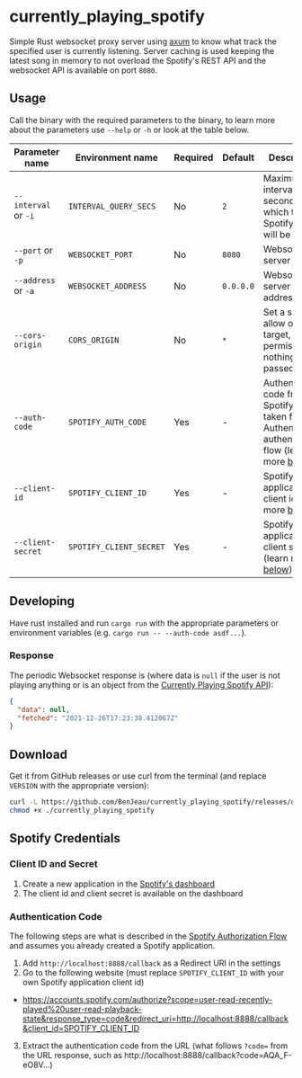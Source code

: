 # currently_playing_spotify

Simple Rust websocket proxy server using [axum](https://crates.io/crates/axum) to know what track the specified user is currently listening. Server caching is used keeping the latest song in memory to not overload the Spotify's REST API and the websocket API is available on port `8080`.

## Usage

Call the binary with the required parameters to the binary, to learn more about the parameters use `--help` or `-h` or look at the table below. 

| Parameter name       | Environment name        | Required | Default   | Description                                                                                                                            |
| -------------------- | ----------------------- | -------- | --------- | -------------------------------------------------------------------------------------------------------------------------------------- |
| `--interval` or `-i` | `INTERVAL_QUERY_SECS`   | No       | `2`       | Maximum interval in seconds which the Spotify API will be called                                                                       |
| `--port` or `-p`     | `WEBSOCKET_PORT`        | No       | `8080`    | Websocket server port                                                                                                                  |
| `--address` or `-a`  | `WEBSOCKET_ADDRESS`     | No       | `0.0.0.0` | Websocket server address                                                                                                               |
| `--cors-origin`      | `CORS_ORIGIN`           | No       | `*`       | Set a single allow origin target, permissive if nothing is passed                                                                      |
| `--auth-code`        | `SPOTIFY_AUTH_CODE`     | Yes      | -         | Authentication code from the Spotify user taken from the Authentication authentication flow (learn more [below](#authentication-code)) |
| `--client-id`        | `SPOTIFY_CLIENT_ID`     | Yes      | -         | Spotify application client id (learn more [below](#client-id-and-secret))                                                              |
| `--client-secret`    | `SPOTIFY_CLIENT_SECRET` | Yes      | -         | Spotify application client secret (learn more [below](#client-id-and-secret))                                                          |

## Developing

Have rust installed and run `cargo run` with the appropriate parameters or environment variables (e.g. `cargo run -- --auth-code asdf...`).

### Response

The periodic Websocket response is (where data is `null` if the user is not playing anything or is an object from the [Currently Playing Spotify API](https://developer.spotify.com/documentation/web-api/reference/#/operations/get-the-users-currently-playing-track)):

```json
{
  "data": null,
  "fetched": "2021-12-26T17:23:38.412067Z"
}
```

## Download

Get it from GitHub releases or use curl from the terminal (and replace `VERSION` with the appropriate version):

```sh
curl -L https://github.com/BenJeau/currently_playing_spotify/releases/download/VERSION/currently_playing_spotify --output ./currently_playing_spotify
chmod +x ./currently_playing_spotify
```

## Spotify Credentials

### Client ID and Secret

1. Create a new application in the [Spotify's dashboard](https://developer.spotify.com/dashboard/)
2. The client id and client secret is available on the dashboard

### Authentication Code

The following steps are what is described in the [Spotify Authorization Flow](https://developer.spotify.com/documentation/general/guides/authorization/code-flow/) and assumes you already created a Spotify application.

1. Add `http://localhost:8888/callback` as a Redirect URI in the settings
2. Go to the following website (must replace `SPOTIFY_CLIENT_ID` with your own Spotify application client id)
  * https://accounts.spotify.com/authorize?scope=user-read-recently-played%20user-read-playback-state&response_type=code&redirect_uri=http://localhost:8888/callback&client_id=SPOTIFY_CLIENT_ID
3. Extract the authentication code from the URL (what follows `?code=` from the URL response, such as http://localhost:8888/callback?code=AQA_F-eO8V...)
